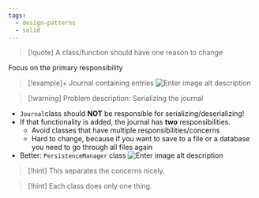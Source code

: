 ```yaml
---
tags:
  - design-patterns
  - solid
---
```


> [!quote] A class/function should have one reason to change

Focus on the primary responsibility
> [!example]+ Journal containing entries
>  ![Enter image alt description](Images/FHX_Image_1.png)

> [!warning] Problem description: Serializing the journal

- `Journal`class should **NOT** be responsible for serializing/deserializing!
- If that functionality is added, the journal has **two** responsibilities.
	- Avoid classes that have multiple responsibilities/concerns
	- Hard to change, because if you want to save to a file or a database you need to go through all files again
- Better: `PersistenceManager` class
![Enter image alt description](Images/GAg_Image_2.png)

> [!hint] This separates the concerns nicely.

> [!hint] Each class does only one thing.
